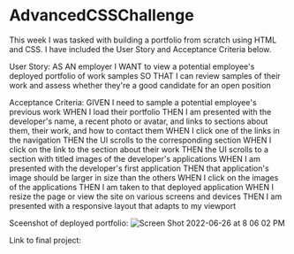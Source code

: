 # AdvancedCSSChallenge

This week I was tasked with building a portfolio from scratch using HTML and CSS. I have included the User Story and Acceptance Criteria below. 

User Story:
AS AN employer
I WANT to view a potential employee's deployed portfolio of work samples
SO THAT I can review samples of their work and assess whether they're a good candidate for an open position

Acceptance Criteria: 
GIVEN I need to sample a potential employee's previous work
WHEN I load their portfolio
THEN I am presented with the developer's name, a recent photo or avatar, and links to sections about them, their work, and how to contact them
WHEN I click one of the links in the navigation
THEN the UI scrolls to the corresponding section
WHEN I click on the link to the section about their work
THEN the UI scrolls to a section with titled images of the developer's applications
WHEN I am presented with the developer's first application
THEN that application's image should be larger in size than the others
WHEN I click on the images of the applications
THEN I am taken to that deployed application
WHEN I resize the page or view the site on various screens and devices
THEN I am presented with a responsive layout that adapts to my viewport

Sceenshot of deployed portfolio: 
![Screen Shot 2022-06-26 at 8 06 02 PM](https://user-images.githubusercontent.com/106893601/175852558-c0ba130d-637d-4df3-bc04-6e375be54e34.png)

Link to final project: 
